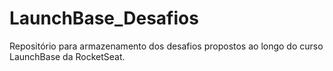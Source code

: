 # LaunchBase_Desafios
Repositório para armazenamento dos desafios propostos ao longo do curso LaunchBase da RocketSeat.
